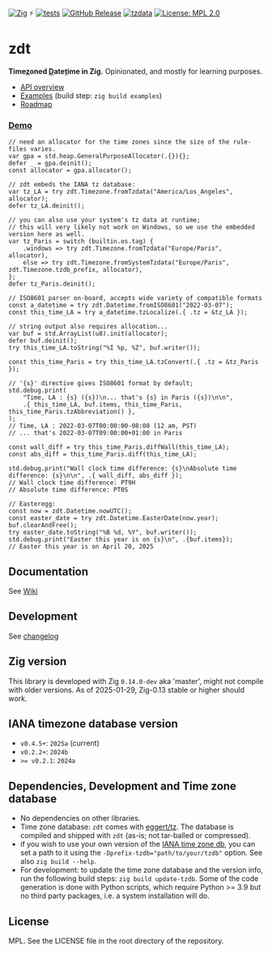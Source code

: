 <!-- -*- coding: utf-8 -*- -->

[![Zig](https://img.shields.io/badge/-Zig-F7A41D?style=flat&logo=zig&logoColor=white)](https://ziglang.org/) ⚡ [![tests](https://github.com/FObersteiner/zdt/actions/workflows/zdt-tests.yml/badge.svg)](https://github.com/FObersteiner/zdt/actions/workflows/zdt-tests.yml)  [![GitHub Release](https://img.shields.io/github/v/release/FObersteiner/zdt)](https://github.com/FObersteiner/zdt/releases)  [![tzdata](https://img.shields.io/badge/tzdata-2025a-blue)](https://www.iana.org/time-zones)  [![License: MPL 2.0](https://img.shields.io/badge/License-MPL_2.0-brightgreen.svg)](https://github.com/FObersteiner/zdt/blob/master/LICENSE)

# zdt

**Time<ins>z</ins>oned <ins>D</ins>ate<ins>t</ins>ime in Zig.** Opinionated, and mostly for learning purposes.

- [API overview](https://github.com/FObersteiner/zdt/wiki/API-overview)
- [Examples](https://github.com/FObersteiner/zdt/tree/master/examples) (build step: `zig build examples`)
- [Roadmap](https://github.com/FObersteiner/zdt/wiki/Roadmap)

### [Demo](https://github.com/FObersteiner/zdt/blob/master/examples/demo.zig)

```zig
// need an allocator for the time zones since the size of the rule-files varies.
var gpa = std.heap.GeneralPurposeAllocator(.{}){};
defer _ = gpa.deinit();
const allocator = gpa.allocator();

// zdt embeds the IANA tz database:
var tz_LA = try zdt.Timezone.fromTzdata("America/Los_Angeles", allocator);
defer tz_LA.deinit();

// you can also use your system's tz data at runtime;
// this will very likely not work on Windows, so we use the embedded version here as well.
var tz_Paris = switch (builtin.os.tag) {
    .windows => try zdt.Timezone.fromTzdata("Europe/Paris", allocator),
    else => try zdt.Timezone.fromSystemTzdata("Europe/Paris", zdt.Timezone.tzdb_prefix, allocator),
};
defer tz_Paris.deinit();

// ISO8601 parser on-board, accepts wide variety of compatible formats
const a_datetime = try zdt.Datetime.fromISO8601("2022-03-07");
const this_time_LA = try a_datetime.tzLocalize(.{ .tz = &tz_LA });

// string output also requires allocation...
var buf = std.ArrayList(u8).init(allocator);
defer buf.deinit();
try this_time_LA.toString("%I %p, %Z", buf.writer());

const this_time_Paris = try this_time_LA.tzConvert(.{ .tz = &tz_Paris });

// '{s}' directive gives ISO8601 format by default;
std.debug.print(
    "Time, LA : {s} ({s})\n... that's {s} in Paris ({s})\n\n",
    .{ this_time_LA, buf.items, this_time_Paris, this_time_Paris.tzAbbreviation() },
);
// Time, LA : 2022-03-07T00:00:00-08:00 (12 am, PST)
// ... that's 2022-03-07T09:00:00+01:00 in Paris

const wall_diff = try this_time_Paris.diffWall(this_time_LA);
const abs_diff = this_time_Paris.diff(this_time_LA);

std.debug.print("Wall clock time difference: {s}\nAbsolute time difference: {s}\n\n", .{ wall_diff, abs_diff });
// Wall clock time difference: PT9H
// Absolute time difference: PT0S

// Easteregg:
const now = zdt.Datetime.nowUTC();
const easter_date = try zdt.Datetime.EasterDate(now.year);
buf.clearAndFree();
try easter_date.toString("%B %d, %Y", buf.writer());
std.debug.print("Easter this year is on {s}\n", .{buf.items});
// Easter this year is on April 20, 2025
```

## Documentation

See [Wiki](https://github.com/FObersteiner/zdt/wiki)

## Development

See [changelog](https://github.com/FObersteiner/zdt/blob/master/CHANGELOG.md)

## Zig version

This library is developed with Zig `0.14.0-dev` aka 'master', might not compile with older versions. As of 2025-01-29, Zig-0.13 stable or higher should work.

## IANA timezone database version

- `v0.4.5+`: `2025a` (current)
- `v0.2.2+`: `2024b`
- `>= v0.2.1`: `2024a`

## Dependencies, Development and Time zone database

- No dependencies on other libraries.
- Time zone database: `zdt` comes with [eggert/tz](https://github.com/eggert/tz). The database is compiled and shipped with `zdt` (as-is; not tar-balled or compressed).
- if you wish to use your own version of the [IANA time zone db](https://www.iana.org/time-zones), you can set a path to it using the `-Dprefix-tzdb="path/to/your/tzdb"` option. See also `zig build --help`.
- For development: to update the time zone database and the version info, run the following build steps: `zig build update-tzdb`. Some of the code generation is done with Python scripts, which require Python >= 3.9 but no third party packages, i.e. a system installation will do.

## License

MPL. See the LICENSE file in the root directory of the repository.
